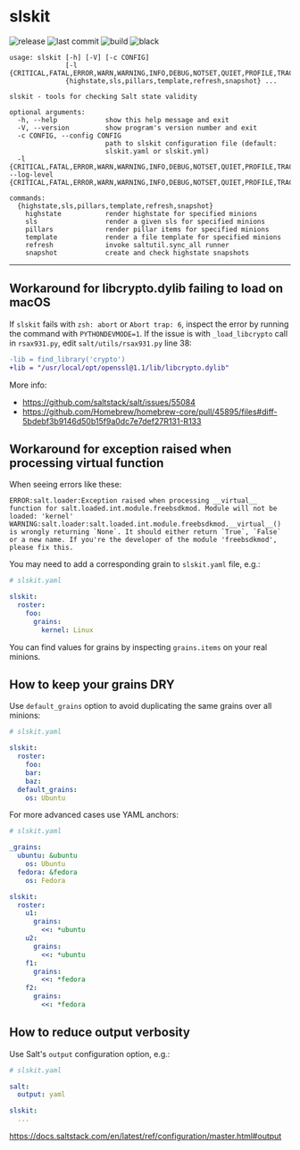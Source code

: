 # slskit

![release](https://img.shields.io/github/release/gediminasz/slskit.svg)
![last commit](https://img.shields.io/github/last-commit/gediminasz/slskit.svg)
![build](https://github.com/gediminasz/slskit/workflows/CI/badge.svg?branch=master)
![black](https://img.shields.io/badge/code%20style-black-000000.svg)

```
usage: slskit [-h] [-V] [-c CONFIG]
              [-l {CRITICAL,FATAL,ERROR,WARN,WARNING,INFO,DEBUG,NOTSET,QUIET,PROFILE,TRACE,GARBAGE}]
              {highstate,sls,pillars,template,refresh,snapshot} ...

slskit - tools for checking Salt state validity

optional arguments:
  -h, --help            show this help message and exit
  -V, --version         show program's version number and exit
  -c CONFIG, --config CONFIG
                        path to slskit configuration file (default:
                        slskit.yaml or slskit.yml)
  -l {CRITICAL,FATAL,ERROR,WARN,WARNING,INFO,DEBUG,NOTSET,QUIET,PROFILE,TRACE,GARBAGE}, --log-level {CRITICAL,FATAL,ERROR,WARN,WARNING,INFO,DEBUG,NOTSET,QUIET,PROFILE,TRACE,GARBAGE}

commands:
  {highstate,sls,pillars,template,refresh,snapshot}
    highstate           render highstate for specified minions
    sls                 render a given sls for specified minions
    pillars             render pillar items for specified minions
    template            render a file template for specified minions
    refresh             invoke saltutil.sync_all runner
    snapshot            create and check highstate snapshots
```

---

## Workaround for libcrypto.dylib failing to load on macOS

If `slskit` fails with `zsh: abort` or `Abort trap: 6`, inspect the error by running the command with `PYTHONDEVMODE=1`. If the issue is with `_load_libcrypto` call in `rsax931.py`, edit `salt/utils/rsax931.py` line 38:

```diff
-lib = find_library('crypto')
+lib = "/usr/local/opt/openssl@1.1/lib/libcrypto.dylib"
```

More info:

- https://github.com/saltstack/salt/issues/55084
- https://github.com/Homebrew/homebrew-core/pull/45895/files#diff-5bdebf3b9146d50b15f9a0dc7e7def27R131-R133

## Workaround for exception raised when processing __virtual__ function

When seeing errors like these:

```
ERROR:salt.loader:Exception raised when processing __virtual__ function for salt.loaded.int.module.freebsdkmod. Module will not be loaded: 'kernel'
WARNING:salt.loader:salt.loaded.int.module.freebsdkmod.__virtual__() is wrongly returning `None`. It should either return `True`, `False` or a new name. If you're the developer of the module 'freebsdkmod', please fix this.
```

You may need to add a corresponding grain to `slskit.yaml` file, e.g.:

```yaml
# slskit.yaml

slskit:
  roster:
    foo:
      grains:
        kernel: Linux
```

You can find values for grains by inspecting `grains.items` on your real minions.

## How to keep your grains DRY

Use `default_grains` option to avoid duplicating the same grains over all minions:

```yaml
# slskit.yaml

slskit:
  roster:
    foo:
    bar:
    baz:
  default_grains:
    os: Ubuntu
```

For more advanced cases use YAML anchors:

```yaml
# slskit.yaml

_grains:
  ubuntu: &ubuntu
    os: Ubuntu
  fedora: &fedora
    os: Fedora

slskit:
  roster:
    u1:
      grains:
        <<: *ubuntu
    u2:
      grains:
        <<: *ubuntu
    f1:
      grains:
        <<: *fedora
    f2:
      grains:
        <<: *fedora
```


## How to reduce output verbosity

Use Salt's `output` configuration option, e.g.:

```yaml
# slskit.yaml

salt:
  output: yaml

slskit:
  ...
```

https://docs.saltstack.com/en/latest/ref/configuration/master.html#output
